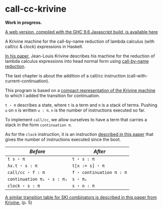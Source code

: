# call-cc-krivine

**Work in progress.**

[A web version, compiled with the GHC 9.6 Javascript build, is available here](https://thamugadi.github.io/)

A Krivine machine for the call-by-name reduction of lambda calculus (with call/cc & clock) expressions in Haskell.  
  
[In his paper](https://www.irif.fr/~krivine/articles/lazymach.pdf), Jean-Louis Krivine describes his machine for the reduction of lambda calculus expressions into head normal form using [call-by-name reduction](https://en.wikipedia.org/wiki/Evaluation_strategy#Call_by_name).
  
The last chapter is about the addition of a call/cc instruction (call-with-current-continuation).  
  
This program is based on a [compact representation of the Krivine machine](https://hal.inria.fr/hal-01479035/document) to which I added the transition for continuation.  
    
``t ⋆ π`` describes a state, where ``t`` is a term and ``π`` is a stack of terms. Pushing ``u`` on  ``π`` is written ``u : π``. ``n`` is the number of instructions executed so far. 
  
To implement ``call/cc``, we allow ourselves to have a term that carries a stack in the form ``continuation π``.  

As for the ``clock`` instruction, it is an instruction [described in this paper](https://www.irif.fr/~krivine/articles/Lacombe.pdf) that gives the number of instructions executed since the boot. 

*Before* |*After*|
|- |-  
|``t s ⋆ π`` | ``t ⋆ s : π`` 
|``λx.t ⋆ s : π`` | ``t[x := s] ⋆ π`` 
|``call/cc ⋆ f : π`` |``f ⋆ continuation π : π`` 
| ``continuation π₁ ⋆ s : π₂`` | ``s ⋆ π₁`` 
| ``clock ⋆ s : π`` | ``s ⋆ n : π``


[A similar transition table for SKI combinators is described in this paper from Krivine.](https://www.irif.fr/~krivine/articles/Lacombe.pdf) (p. 5)
